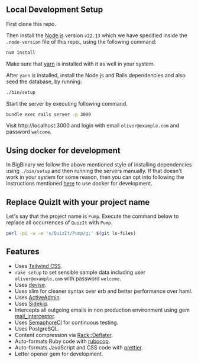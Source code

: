 ## Local Development Setup

First clone this repo.

Then install the [Node.js](https://nodejs.org) version `v22.13` which we have
specified inside the `.node-version` file of this repo., using the following
command:

```bash
nvm install
```

Make sure that [yarn](https://yarnpkg.com) is installed with it as well in your
system.

After `yarn` is installed, install the Node.js and Rails dependencies and also
seed the database, by running:

```bash
./bin/setup
```

Start the server by executing following command.

```bash
bundle exec rails server -p 3000
```

Visit http://localhost:3000 and login with email `oliver@example.com` and
password `welcome`.

## Using docker for development

In BigBinary we follow the above mentioned style of installing dependencies
using `./bin/setup` and then running the servers manually. If that doesn't work
in your system for some reason, then you can opt into following the instructions
mentioned
[here](https://github.com/bigbinary/wheel/blob/main/docs/using_docker.md) to use
docker for development.

## Replace QuizIt with your project name

Let's say that the project name is `Pump`. Execute the command below to replace
all occurrences of `QuizIt` with `Pump`.

```bash
perl -pi -w -e 's/QuizIt/Pump/g;' $(git ls-files)
```

## Features

- Uses [Tailwind CSS](https://tailwindcss.com).
- `rake setup` to set sensible sample data including user `oliver@example.com`
  with password `welcome`.
- Uses [devise](https://github.com/plataformatec/devise).
- Uses slim for cleaner syntax over erb and better performance over haml.
- Uses [ActiveAdmin](http://activeadmin.info).
- Uses [Sidekiq](https://github.com/mperham/sidekiq).
- Intercepts all outgoing emails in non production environment using gem
  [mail_interceptor](https://github.com/bigbinary/mail_interceptor).
- Uses [SemaphoreCI](https://semaphoreci.com/) for continuous testing.
- Uses PostgreSQL.
- Content compression via
  [Rack::Deflater](https://github.com/rack/rack/blob/main/lib/rack/deflater.rb).
- Auto-formats Ruby code with [rubocop](https://github.com/bbatsov/rubocop).
- Auto-formats JavaScript and CSS code with
  [prettier](https://github.com/prettier/prettier).
- Letter opener gem for development.
